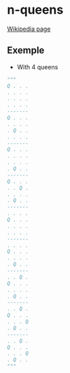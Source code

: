 # n-queens

[Wikipedia page](https://en.wikipedia.org/wiki/Eight_queens_puzzle)

## Exemple

- With 4 queens     

```py
"""
Q . . .
. . . .
. . . .
. . . .
-------
Q . . .
. . . .
. Q . .
. . . .
-------
Q . . .
. . . .
. . . .
. Q . .
-------
Q . . .
. . Q .
. . . .
. Q . .
-------
. . . .
Q . . .
. . . .
. . . .
-------
. . . .
Q . . .
. . . .
. Q . .
-------
. . Q .
Q . . .
. . . .
. Q . .
-------
. . Q .
Q . . .
. . . Q
. Q . .
-------
. . Q .
Q . . .
. . . Q
. Q . .
"""
```